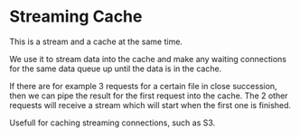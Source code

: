 Streaming Cache
===============

This is a stream and a cache at the same time. 

We use it to stream data into the cache and make any waiting connections for the same data queue up until the data is in the cache.

If there are for example 3 requests for a certain file in close succession, then we can pipe the result for the first request into the cache. The 2 other requests will receive a stream which will start when the first one is finished.

Usefull for caching streaming connections, such as S3.  